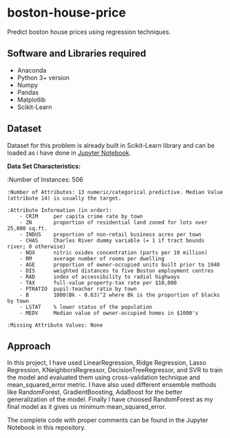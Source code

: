 # boston-house-price
Predict boston house prices using regression techniques.

## Software and Libraries required
- Anaconda
- Python 3+ version
- Numpy
- Pandas
- Matplotlib
- Scikit-Learn

## Dataset
Dataset for this problem is already built in Scikit-Learn library and can be loaded as i have done in [Jupyter Notebook](https://github.com/ankurkumar-ml/boston-house-price/blob/master/Untitled.ipynb).

**Data Set Characteristics:**

:Number of Instances: 506 

    :Number of Attributes: 13 numeric/categorical predictive. Median Value (attribute 14) is usually the target.

    :Attribute Information (in order):
        - CRIM     per capita crime rate by town
        - ZN       proportion of residential land zoned for lots over 25,000 sq.ft.
        - INDUS    proportion of non-retail business acres per town
        - CHAS     Charles River dummy variable (= 1 if tract bounds river; 0 otherwise)
        - NOX      nitric oxides concentration (parts per 10 million)
        - RM       average number of rooms per dwelling
        - AGE      proportion of owner-occupied units built prior to 1940
        - DIS      weighted distances to five Boston employment centres
        - RAD      index of accessibility to radial highways
        - TAX      full-value property-tax rate per $10,000
        - PTRATIO  pupil-teacher ratio by town
        - B        1000(Bk - 0.63)^2 where Bk is the proportion of blacks by town
        - LSTAT    % lower status of the population
        - MEDV     Median value of owner-occupied homes in $1000's

    :Missing Attribute Values: None

## Approach
In this project, I have used LinearRegression, Ridge Regression, Lasso Regression, KNeighborsRegressor, DecisionTreeRegressor, and SVR to train the model and evaluated them using cross-validation technique and mean_squared_error metric. I have also used different ensemble methods like RandomForest, GradientBoosting, AdaBoost for the better generalization of the model. Finally I have choosed RandomForest as my final model as it gives us minimum mean_squared_error.

The complete code with proper comments can be found in the Jupyter Notebook in this repository.
